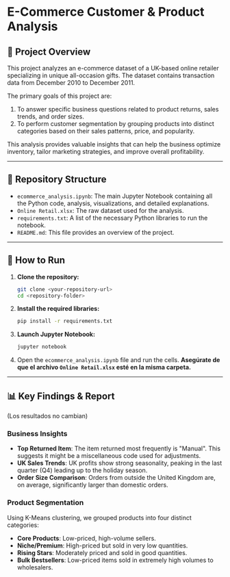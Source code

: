 # E-Commerce Customer & Product Analysis

## 📝 Project Overview

This project analyzes an e-commerce dataset of a UK-based online retailer specializing in unique all-occasion gifts. The dataset contains transaction data from December 2010 to December 2011.

The primary goals of this project are:
1.  To answer specific business questions related to product returns, sales trends, and order sizes.
2.  To perform customer segmentation by grouping products into distinct categories based on their sales patterns, price, and popularity.

This analysis provides valuable insights that can help the business optimize inventory, tailor marketing strategies, and improve overall profitability.

---

## 📂 Repository Structure

-   `ecommerce_analysis.ipynb`: The main Jupyter Notebook containing all the Python code, analysis, visualizations, and detailed explanations.
-   `Online Retail.xlsx`: The raw dataset used for the analysis.
-   `requirements.txt`: A list of the necessary Python libraries to run the notebook.
-   `README.md`: This file provides an overview of the project.

---

## 🚀 How to Run

1.  **Clone the repository:**
    ```bash
    git clone <your-repository-url>
    cd <repository-folder>
    ```

2.  **Install the required libraries:**
    ```bash
    pip install -r requirements.txt
    ```

3.  **Launch Jupyter Notebook:**
    ```bash
    jupyter notebook
    ```
4.  Open the `ecommerce_analysis.ipynb` file and run the cells. **Asegúrate de que el archivo `Online Retail.xlsx` esté en la misma carpeta.**

---

## 📊 Key Findings & Report

(Los resultados no cambian)

### Business Insights
* **Top Returned Item**: The item returned most frequently is "Manual". This suggests it might be a miscellaneous code used for adjustments.
* **UK Sales Trends**: UK profits show strong seasonality, peaking in the last quarter (Q4) leading up to the holiday season.
* **Order Size Comparison**: Orders from outside the United Kingdom are, on average, significantly larger than domestic orders.

### Product Segmentation
Using K-Means clustering, we grouped products into four distinct categories:
* **Core Products**: Low-priced, high-volume sellers.
* **Niche/Premium**: High-priced but sold in very low quantities.
* **Rising Stars**: Moderately priced and sold in good quantities.
* **Bulk Bestsellers**: Low-priced items sold in extremely high volumes to wholesalers.
